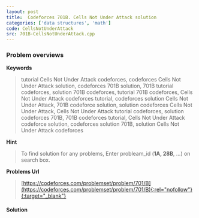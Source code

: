 ```yaml
---
layout: post
title:  Codeforces 701B. Cells Not Under Attack solution
categories: ['data structures', 'math']
code: CellsNotUnderAttack
src: 701B-CellsNotUnderAttack.cpp
---
```

### **Problem overviews**

**Keywords**
> tutorial Cells Not Under Attack codeforces, codeforces Cells Not Under Attack solution, codeforces 701B solution, 701B tutorial codeforces, solution 701B codeforces, tutorial 701B codeforces, Cells Not Under Attack codeforces tutorial, codeforces solution Cells Not Under Attack, 701B codeforce solution, solution codeforces Cells Not Under Attack, Cells Not Under Attack tutorial codeforces, solution codeforces 701B, 701B codeforces tutorial, Cells Not Under Attack codeforce solution, codeforces solution 701B, solution Cells Not Under Attack codeforces

**Hint**
> To find solution for any problems, Enter probleam_id (**1A, 28B**, ...) on search box. 

**Problems Url**
> [https://codeforces.com/problemset/problem/701/B](https://codeforces.com/problemset/problem/701/B){:rel="nofollow"}{:target="_blank"}

#### **Solution**



